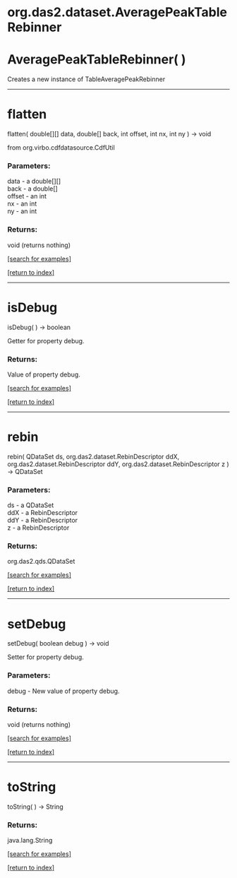 # org.das2.dataset.AveragePeakTableRebinner



# AveragePeakTableRebinner( )
Creates a new instance of TableAveragePeakRebinner

***
<a name="flatten"></a>
# flatten
flatten( double[][] data, double[] back, int offset, int nx, int ny ) &rarr; void

from org.virbo.cdfdatasource.CdfUtil

### Parameters:
data - a double[][]
<br>back - a double[]
<br>offset - an int
<br>nx - an int
<br>ny - an int

### Returns:
void (returns nothing)


<a href="https://github.com/autoplot/dev/search?q=flatten&unscoped_q=flatten">[search for examples]</a>

<a href="https://github.com/autoplot/documentation/blob/master/javadoc/index-all.md">[return to index]</a>

***
<a name="isDebug"></a>
# isDebug
isDebug(  ) &rarr; boolean

Getter for property debug.

### Returns:
Value of property debug.

<a href="https://github.com/autoplot/dev/search?q=isDebug&unscoped_q=isDebug">[search for examples]</a>

<a href="https://github.com/autoplot/documentation/blob/master/javadoc/index-all.md">[return to index]</a>

***
<a name="rebin"></a>
# rebin
rebin( QDataSet ds, org.das2.dataset.RebinDescriptor ddX, org.das2.dataset.RebinDescriptor ddY, org.das2.dataset.RebinDescriptor z ) &rarr; QDataSet



### Parameters:
ds - a QDataSet
<br>ddX - a RebinDescriptor
<br>ddY - a RebinDescriptor
<br>z - a RebinDescriptor

### Returns:
org.das2.qds.QDataSet


<a href="https://github.com/autoplot/dev/search?q=rebin&unscoped_q=rebin">[search for examples]</a>

<a href="https://github.com/autoplot/documentation/blob/master/javadoc/index-all.md">[return to index]</a>

***
<a name="setDebug"></a>
# setDebug
setDebug( boolean debug ) &rarr; void

Setter for property debug.

### Parameters:
debug - New value of property debug.

### Returns:
void (returns nothing)


<a href="https://github.com/autoplot/dev/search?q=setDebug&unscoped_q=setDebug">[search for examples]</a>

<a href="https://github.com/autoplot/documentation/blob/master/javadoc/index-all.md">[return to index]</a>

***
<a name="toString"></a>
# toString
toString(  ) &rarr; String



### Returns:
java.lang.String


<a href="https://github.com/autoplot/dev/search?q=toString&unscoped_q=toString">[search for examples]</a>

<a href="https://github.com/autoplot/documentation/blob/master/javadoc/index-all.md">[return to index]</a>

